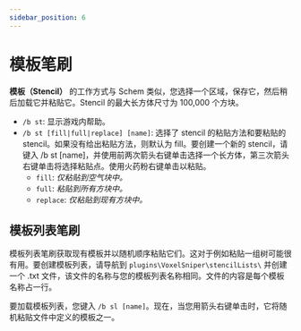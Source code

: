 ```yaml
---
sidebar_position: 6
---
```

# 模板笔刷

**模板（Stencil）** 的工作方式与 Schem 类似，您选择一个区域，保存它，然后稍后加载它并粘贴它。Stencil 的最大长方体尺寸为 100,000 个方块。

* `/b st`: 显示游戏内帮助。
* `/b st [fill|full|replace] [name]`: 选择了 stencil 的粘贴方法和要粘贴的 stencil。如果没有给出粘贴方法，则默认为 fill。要创建一个新的 stencil，请键入 /b st [name]，并使用前两次箭头右键单击选择一个长方体，第三次箭头右键单击将选择粘贴点。使用火药粉右键单击以粘贴。
    * `fill`: *仅粘贴到空气块中。*
    * `full`: *粘贴到所有方块中。*
    * `replace`: *仅粘贴到现有方块中。*

## 模板列表笔刷

模板列表笔刷获取现有模板并以随机顺序粘贴它们。这对于例如粘贴一组树可能很有用。要创建模板列表，请导航到 `plugins\VoxelSniper\stencilLists\` 并创建一个 .txt 文件，该文件的名称与您的模板列表名称相同。文件的内容是每个模板名称占一行。

要加载模板列表，您键入 `/b sl [name]`。现在，当您用箭头右键单击时，它将随机粘贴文件中定义的模板之一。